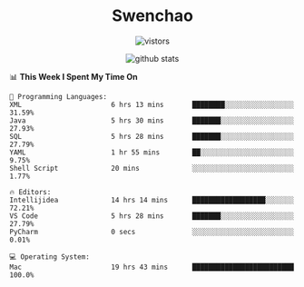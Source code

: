 <h1 align="center">Swenchao</h3>

<p align="center">
  <img src="https://visitor-badge.glitch.me/badge?page_id=Swenchao" alt="vistors" />
</p>

<p align="center">
  <img src="https://github-readme-stats.vercel.app/api?username=Swenchao&count_private=true&show_icons=true&theme=vue-dark&hide_title=true" alt="github stats" />
</p>

<!--START_SECTION:waka-->
📊 **This Week I Spent My Time On** 

```text
💬 Programming Languages: 
XML                      6 hrs 13 mins       ████████░░░░░░░░░░░░░░░░░   31.59% 
Java                     5 hrs 30 mins       ███████░░░░░░░░░░░░░░░░░░   27.93% 
SQL                      5 hrs 28 mins       ███████░░░░░░░░░░░░░░░░░░   27.79% 
YAML                     1 hr 55 mins        ██░░░░░░░░░░░░░░░░░░░░░░░   9.75% 
Shell Script             20 mins             ░░░░░░░░░░░░░░░░░░░░░░░░░   1.77%

🔥 Editors: 
Intellijidea             14 hrs 14 mins      ██████████████████░░░░░░░   72.21% 
VS Code                  5 hrs 28 mins       ███████░░░░░░░░░░░░░░░░░░   27.79% 
PyCharm                  0 secs              ░░░░░░░░░░░░░░░░░░░░░░░░░   0.01%

💻 Operating System: 
Mac                      19 hrs 43 mins      █████████████████████████   100.0%

```


<!--END_SECTION:waka-->
